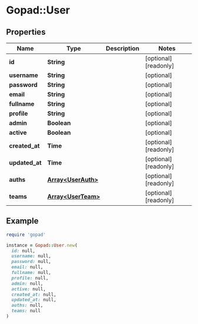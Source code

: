 # Gopad::User

## Properties

| Name | Type | Description | Notes |
| ---- | ---- | ----------- | ----- |
| **id** | **String** |  | [optional][readonly] |
| **username** | **String** |  | [optional] |
| **password** | **String** |  | [optional] |
| **email** | **String** |  | [optional] |
| **fullname** | **String** |  | [optional] |
| **profile** | **String** |  | [optional] |
| **admin** | **Boolean** |  | [optional] |
| **active** | **Boolean** |  | [optional] |
| **created_at** | **Time** |  | [optional][readonly] |
| **updated_at** | **Time** |  | [optional][readonly] |
| **auths** | [**Array&lt;UserAuth&gt;**](UserAuth.md) |  | [optional][readonly] |
| **teams** | [**Array&lt;UserTeam&gt;**](UserTeam.md) |  | [optional][readonly] |

## Example

```ruby
require 'gopad'

instance = Gopad::User.new(
  id: null,
  username: null,
  password: null,
  email: null,
  fullname: null,
  profile: null,
  admin: null,
  active: null,
  created_at: null,
  updated_at: null,
  auths: null,
  teams: null
)
```

